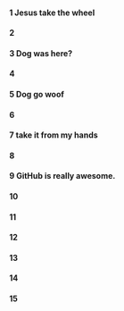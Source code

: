 #### 1 Jesus take the wheel
#### 2
#### 3 Dog was here?
#### 4
#### 5 Dog go woof
#### 6
#### 7 take it from my hands
#### 8
#### 9 GitHub is really awesome.
#### 10
#### 11
#### 12
#### 13
#### 14
#### 15